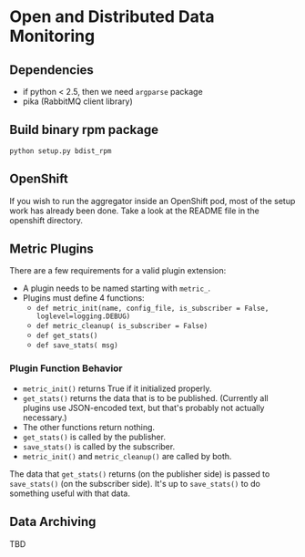 # Open and Distributed Data Monitoring

## Dependencies

- if python < 2.5, then we need `argparse` package
- pika (RabbitMQ client library) 

## Build binary rpm package

```shell
python setup.py bdist_rpm
```

## OpenShift

If you wish to run the aggregator inside an OpenShift pod, most of the setup work has already been done.  Take a look at the README file in the openshift directory.

## Metric Plugins

There are a few requirements for a valid plugin extension:

- A plugin needs to be named starting with `metric_`. 
- Plugins must define 4 functions:
  - `def metric_init(name, config_file, is_subscriber = False, loglevel=logging.DEBUG)`
  - `def metric_cleanup( is_subscriber = False)`
  - `def get_stats()`
  - `def save_stats( msg)`

### Plugin Function Behavior

- `metric_init()` returns True if it initialized properly.
- `get_stats()` returns the data that is to be published.  (Currently all plugins use JSON-encoded text, but that's probably not actually necessary.)
- The other functions return nothing.
- `get_stats()` is called by the publisher.
- `save_stats()` is called by the subscriber.
- `metric_init()` and `metric_cleanup()` are called by both.

The data that `get_stats()` returns (on the publisher side) is passed to `save_stats()` (on the subscriber side).  It's up to `save_stats()` to do something useful with that data.


## Data Archiving

TBD
